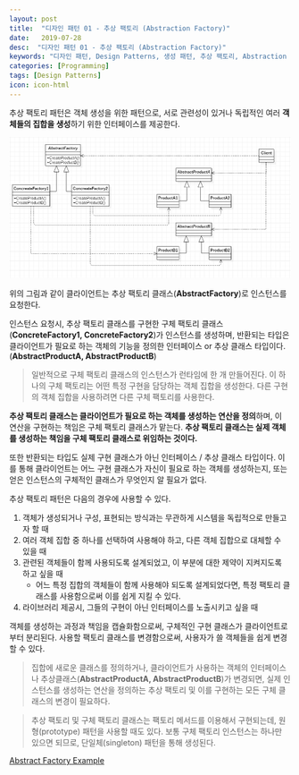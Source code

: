 ```yaml
---
layout: post
title:  "디자인 패턴 01 - 추상 팩토리 (Abstraction Factory)"
date:   2019-07-28
desc:  "디자인 패턴 01 - 추상 팩토리 (Abstraction Factory)"
keywords: "디자인 패턴, Design Patterns, 생성 패턴, 추상 팩토리, Abstraction Factory"
categories: [Programming]
tags: [Design Patterns]
icon: icon-html
---
```


추상 팩토리 패턴은 객체 생성을 위한 패턴으로, 서로 관련성이 있거나 독립적인 여러 **객체들의 집합을 생성**하기 위한 인터페이스를 제공한다.

![00.png](/static/assets/img/blog/programming/2019-07-28-design_patterns_01/00.png)

위의 그림과 같이 클라이언트는 추상 팩토리 클래스(**AbstractFactory**)로 인스턴스를 요청한다.

인스턴스 요청시, 추상 팩토리 클래스를 구현한 구체 팩토리 클래스(**ConcreteFactory1, ConcreteFactory2**)가 인스턴스를 생성하며, 반환되는 타입은 클라이언트가 필요로 하는 객체의 기능을 정의한 인터페이스 or 추상 클래스 타입이다. (**AbstractProductA, AbstractProductB**)

> 일반적으로 구체 팩토리 클래스의 인스턴스가 런타임에 한 개 만들어진다. 이 하나의 구체 팩토리는 어떤 특정 구현을 담당하는 객체 집합을 생성한다. 다른 구현의 객체 집합을 사용하려면 다른 구체 팩토리를 사용한다.

**추상 팩토리 클래스는 클라이언트가 필요로 하는 객체를 생성하는 연산을 정의**하며, 이 연산을 구현하는 책임은 구체 팩토리 클래스가 맡는다. **추상 팩토리 클래스는 실제 객체를 생성하는 책임을 구체 팩토리 클래스로 위임하는 것이다.** 

또한 반환되는 타입도 실제 구현 클래스가 아닌 인터페이스 / 추상 클래스 타입이다. 이를 통해 클라이언트는 어느 구현 클래스가 자신이 필요로 하는 객체를 생성하는지, 또는 얻은 인스턴스의 구체적인 클래스가 무엇인지 알 필요가 없다.

추상 팩토리 패턴은 다음의 경우에 사용할 수 있다.

1. 객체가 생성되거나 구성, 표현되는 방식과는 무관하게 시스템을 독립적으로 만들고자 할 때
2. 여러 객체 집합 중 하나를 선택하여 사용해야 하고, 다른 객체 집합으로 대체할 수 있을 때
3. 관련된 객체들이 함께 사용되도록 설계되었고, 이 부분에 대한 제약이 지켜지도록 하고 싶을 때
   - 어느 특정 집합의 객체들이 함께 사용해야 되도록 설계되었다면, 특정 팩토리 클래스를 사용함으로써 이를 쉽게 지킬 수 있다.
4. 라이브러리 제공시, 그들의 구현이 아닌 인터페이스를 노출시키고 싶을 때

객체를 생성하는 과정과 책임을 캡슐화함으로써, 구체적인 구현 클래스가 클라이언트로부터 분리된다. 사용할 팩토리 클래스를 변경함으로써, 사용자가 쓸 객체들을 쉽게 변경할 수 있다.

> 집합에 새로운 클래스를 정의하거나, 클라이언트가 사용하는 객체의 인터페이스나 추상클래스(**AbstractProductA, AbstractProductB**)가 변경되면, 실제 인스턴스를 생성하는 연산을 정의하는 추상 팩토리 및 이를 구현하는 모든 구체 클래스의 변경이 필요하다.

> 추상 팩토리 및 구체 팩토리 클래스는 팩토리 메서드를 이용해서 구현되는데, 원형(prototype) 패턴을 사용할 때도 있다. 보통 구체 팩토리 인스턴스는 하나만 있으면 되므로, 단일체(singleton) 패턴을 통해 생성된다.

[Abstract Factory Example
](https://github.com/dhsim86/design_pattern_study/commit/b6753b07a023922ec83cfaec5db565abe60568f9)
